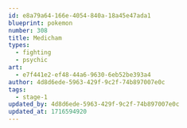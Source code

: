 ```yaml
---
id: e8a79a64-166e-4054-840a-18a45e47ada1
blueprint: pokemon
number: 308
title: Medicham
types:
  - fighting
  - psychic
art:
  - e7f441e2-ef48-44a6-9630-6eb52be393a4
author: 4d8d6ede-5963-429f-9c2f-74b897007e0c
tags:
  - stage-1
updated_by: 4d8d6ede-5963-429f-9c2f-74b897007e0c
updated_at: 1716594920
---
```

